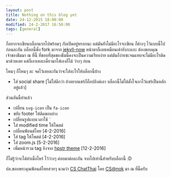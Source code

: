 ```yaml
---
layout: post
title: Nothing on this blog yet
date: 24-12-2015 18:00:00
modified: 24-2-2017 16:50:00
tags: [general]
---
```


ก็อยากจะเขียนบล็อกแรกไปพร้อมๆ กับเปิดอยู่หรอกนะ แต่มันยังไม่มีอะไรจะเขียน ก็ค้างๆ ไว้แบบนี้ไปก่อนละกัน บล็อกนี้พึ่ง fork มาจาก [jekyll-now](https://github.com/barryclark/jekyll-now) หน้าตาก็เลยเหมือนเค้ายังกะแกะ ต้องขอบคุณเจ้าของธีมมา ณ ที่นี้ ที่ชอบที่สุดของธีมนี้คงจะเป็นความเรียบง่าย แต่มันก็ง่ายซะจนแทบจะไม่มีอะไรติดมาด้วยเลย แต่ก็เอาเหอะเดี๋ยวมาใส่เองก็ได้ ว่างๆ ก่อน

ไหนๆ ก็ไหนๆ ละ จดไว้เลยละกันว่าจะใส่อะไรให้บล็อกนี้บ้าง

- ใส่ social share [ไม่ใส่ดีกว่า ถ้าอยากแชร์ก็ก็อปลิงค์เอา บล็อกนี้ไม่ได้ตั้งใจเอาไว้แชร์เป็นหลักอยู่แล้ว]

ส่วนอันนี้ทำแล้ว

- เปลี่ยน `svg-icon` เป็น `fa-icon`
- ขยับ footer ให้ติดขอบล่าง
- เปลี่ยนรูปแบบเวลาใช้ <code>`</code>
- ใส่ modified time ให้โพสต์
- เปลี่ยนฟ้อนต์ไทย [4-2-2016]
- ใส่ tag ให้โพสต์ [4-2-2016]
- ใส่ zoom.js [5-2-2016]
- เพิ่มหน้ารวม tag อิงจาก [hpstr theme](https://github.com/mmistakes/hpstr-jekyll-theme) [12-2-2016]

ก็ไม่รู้ว่าจะได้ทำเมื่อไหร่ ไว้ว่างๆ ค่อยมาต่อละกัน จากไปเท่านี้สำหรับบล็อกนี้ :D

ปล.ขอบพระคุณฟ้อนต์ไทยสวยๆ นามว่า [CS ChatThai](http://www.f0nt.com/release/cs-chatthai/) โดย [CS@nok](http://www.f0nt.com/author/raveetavan/) มา ณ ที่นี้ครับ
